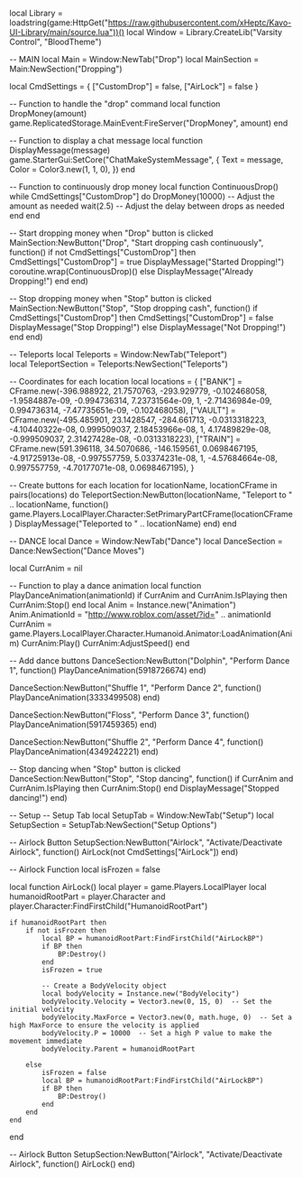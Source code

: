 local Library = loadstring(game:HttpGet("https://raw.githubusercontent.com/xHeptc/Kavo-UI-Library/main/source.lua"))()
local Window = Library.CreateLib("Varsity Control", "BloodTheme")

-- MAIN
local Main = Window:NewTab("Drop")
local MainSection = Main:NewSection("Dropping")

local CmdSettings = {
    ["CustomDrop"] = false,
    ["AirLock"] = false
}

-- Function to handle the "drop" command
local function DropMoney(amount)
    game.ReplicatedStorage.MainEvent:FireServer("DropMoney", amount)
end

-- Function to display a chat message
local function DisplayMessage(message)
    game.StarterGui:SetCore("ChatMakeSystemMessage", {
        Text = message,
        Color = Color3.new(1, 1, 0),
    })
end

-- Function to continuously drop money
local function ContinuousDrop()
    while CmdSettings["CustomDrop"] do
        DropMoney(10000)  -- Adjust the amount as needed
        wait(2.5) -- Adjust the delay between drops as needed
    end
end

-- Start dropping money when "Drop" button is clicked
MainSection:NewButton("Drop", "Start dropping cash continuously", function()
    if not CmdSettings["CustomDrop"] then
        CmdSettings["CustomDrop"] = true
        DisplayMessage("Started Dropping!")
        coroutine.wrap(ContinuousDrop)()
    else
        DisplayMessage("Already Dropping!")
    end
end)

-- Stop dropping money when "Stop" button is clicked
MainSection:NewButton("Stop", "Stop dropping cash", function()
    if CmdSettings["CustomDrop"] then
        CmdSettings["CustomDrop"] = false
        DisplayMessage("Stop Dropping!")
    else
        DisplayMessage("Not Dropping!")
    end
end)

-- Teleports
local Teleports = Window:NewTab("Teleport")  
local TeleportSection = Teleports:NewSection("Teleports")

-- Coordinates for each location
local locations = {
    ["BANK"] = CFrame.new(-396.988922, 21.7570763, -293.929779, -0.102468058, -1.9584887e-09, -0.994736314, 7.23731564e-09, 1, -2.71436984e-09, 0.994736314, -7.47735651e-09, -0.102468058),
    ["VAULT"] = CFrame.new(-495.485901, 23.1428547, -284.661713, -0.0313318223, -4.10440322e-08, 0.999509037, 2.18453966e-08, 1, 4.17489829e-08, -0.999509037, 2.31427428e-08, -0.0313318223),
    ["TRAIN"] = CFrame.new(591.396118, 34.5070686, -146.159561, 0.0698467195, -4.91725913e-08, -0.997557759, 5.03374231e-08, 1, -4.57684664e-08, 0.997557759, -4.70177071e-08, 0.0698467195),
}

-- Create buttons for each location
for locationName, locationCFrame in pairs(locations) do
    TeleportSection:NewButton(locationName, "Teleport to " .. locationName, function()
        game.Players.LocalPlayer.Character:SetPrimaryPartCFrame(locationCFrame)
        DisplayMessage("Teleported to " .. locationName)
    end)
end

-- DANCE
local Dance = Window:NewTab("Dance")
local DanceSection = Dance:NewSection("Dance Moves")

local CurrAnim = nil

-- Function to play a dance animation
local function PlayDanceAnimation(animationId)
    if CurrAnim and CurrAnim.IsPlaying then
        CurrAnim:Stop()
    end
    local Anim = Instance.new("Animation")
    Anim.AnimationId = "http://www.roblox.com/asset/?id=" .. animationId
    CurrAnim = game.Players.LocalPlayer.Character.Humanoid.Animator:LoadAnimation(Anim)
    CurrAnim:Play()
    CurrAnim:AdjustSpeed()
end

-- Add dance buttons
DanceSection:NewButton("Dolphin", "Perform Dance 1", function()
    PlayDanceAnimation(5918726674)
end)

DanceSection:NewButton("Shuffle 1", "Perform Dance 2", function()
    PlayDanceAnimation(3333499508)
end)

DanceSection:NewButton("Floss", "Perform Dance 3", function()
    PlayDanceAnimation(5917459365)
end)

DanceSection:NewButton("Shuffle 2", "Perform Dance 4", function()
    PlayDanceAnimation(4349242221)
end)

-- Stop dancing when "Stop" button is clicked
DanceSection:NewButton("Stop", "Stop dancing", function()
    if CurrAnim and CurrAnim.IsPlaying then
        CurrAnim:Stop()
    end
    DisplayMessage("Stopped dancing!")
end)

-- Setup
-- Setup Tab
local SetupTab = Window:NewTab("Setup")
local SetupSection = SetupTab:NewSection("Setup Options")

-- Airlock Button
SetupSection:NewButton("Airlock", "Activate/Deactivate Airlock", function()
    AirLock(not CmdSettings["AirLock"])
end)

-- Airlock Function
local isFrozen = false

local function AirLock()
    local player = game.Players.LocalPlayer
    local humanoidRootPart = player.Character and player.Character:FindFirstChild("HumanoidRootPart")

    if humanoidRootPart then
        if not isFrozen then
            local BP = humanoidRootPart:FindFirstChild("AirLockBP")
            if BP then
                BP:Destroy()
            end
            isFrozen = true

            -- Create a BodyVelocity object
            local bodyVelocity = Instance.new("BodyVelocity")
            bodyVelocity.Velocity = Vector3.new(0, 15, 0)  -- Set the initial velocity
            bodyVelocity.MaxForce = Vector3.new(0, math.huge, 0)  -- Set a high MaxForce to ensure the velocity is applied
            bodyVelocity.P = 10000  -- Set a high P value to make the movement immediate
            bodyVelocity.Parent = humanoidRootPart

        else
            isFrozen = false
            local BP = humanoidRootPart:FindFirstChild("AirLockBP")
            if BP then
                BP:Destroy()
            end
        end
    end
end

-- Airlock Button
SetupSection:NewButton("Airlock", "Activate/Deactivate Airlock", function()
    AirLock()
end)

